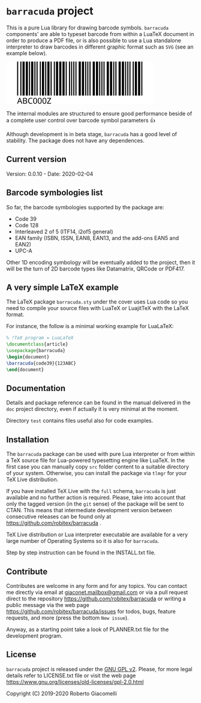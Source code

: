 # `barracuda` project

This is a pure Lua library for drawing barcode symbols. `barracuda` components'
are able to typeset barcode from within a LuaTeX document in order to produce a
PDF file, or is also possible to use a Lua standalone interpreter to draw
barcodes in different graphic format such as `SVG` (see an example below).

![a Code39 symbol in SVG format](/test/test-ga-svg/test-code39.svg)

The internal modules are structured to ensure good performance beside of a
complete user control over barcode symbol parameters :thumbsup:

Although development is in beta stage, `barracuda` has a good level of
stability. The package does not have any dependences.

## Current version

Version: 0.0.10 - Date: 2020-02-04

## Barcode symbologies list

So far, the barcode symbologies supported by the package are:

- Code 39
- Code 128
- Interleaved 2 of 5 (ITF14, i2of5 general)
- EAN family (ISBN, ISSN, EAN8, EAN13, and the add-ons EAN5 and EAN2)
- UPC-A

Other 1D encoding symbology will be eventually added to the project, then it
will be the turn of 2D barcode types like Datamatrix, QRCode or PDF417.

## A very simple LaTeX example

The LaTeX package `barracuda.sty` under the cover uses Lua code so you need to
compile your source files with LuaTeX or LuajitTeX with the LaTeX format.

For instance, the follow is a minimal working example for LuaLaTeX:

```latex
% !TeX program = LuaLaTeX
\documentclass{article}
\usepackage{barracuda}
\begin{document}
\barracuda{code39}{123ABC}
\end{document}
```

## Documentation

Details and package reference can be found in the manual delivered in the `doc`
project directory, even if actually it is very minimal at the moment.

Directory `test` contains files useful also for code examples.

## Installation

The `barracuda` package can be used with pure Lua interpreter or from within a
TeX source file for Lua-powered typesetting engine like LuaTeX. In the first
case you can manually copy `src` folder content to a suitable directory of
your system. Otherwise, you can install the package via `tlmgr` for your TeX
Live distribution.

If you have installed TeX Live with the `full` schema, `barracuda` is just
available and no further action is required. Please, take into account that
only the tagged version (in the `git` sense) of the package will be sent to
CTAN. This means that intermediate development version between consecutive
releases can be found only at <https://github.com/robitex/barracuda> .

TeX Live distribution or Lua interpreter executable are available for a very
large number of Operating Systems so it is also for `barracuda`.

Step by step instruction can be found in the INSTALL.txt file.

## Contribute

Contributes are welcome in any form and for any topics. You can contact me
directly via email at giaconet.mailbox@gmail.com or via a pull request direct to
the repository <https://github.com/robitex/barracuda> or writing a public
message via the web page <https://github.com/robitex/barracuda/issues> for
todos, bugs, feature requests, and more (press the bottom `New issue`).

Anyway, as a starting point take a look of PLANNER.txt file for the development
program.

## License

`barracuda` project is released under the
[GNU GPL v2](https://www.gnu.org/licenses/old-licenses/gpl-2.0.html).
Please, for more legal details refer to LICENSE.txt file or visit the web page
<https://www.gnu.org/licenses/old-licenses/gpl-2.0.html>

Copyright (C) 2019-2020 Roberto Giacomelli
